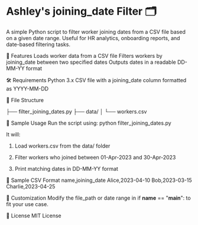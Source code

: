 # **Ashley's joining_date Filter** 🗂️

A simple Python script to filter worker joining dates from a CSV file based on a given date range. Useful for HR analytics, onboarding reports, and date-based filtering tasks.

📌 Features
Loads worker data from a CSV file
Filters workers by joining_date between two specified dates
Outputs dates in a readable DD-MM-YY format

🛠 Requirements
Python 3.x
CSV file with a joining_date column formatted as YYYY-MM-DD

📁 File Structure

├── filter_joining_dates.py
├── data/
│   └── workers.csv

📄 Sample Usage
Run the script using:
python filter_joining_dates.py

It will:

1) Load workers.csv from the data/ folder

2) Filter workers who joined between 01-Apr-2023 and 30-Apr-2023

3) Print matching dates in DD-MM-YY format

🧾 Sample CSV Format
name,joining_date
Alice,2023-04-10
Bob,2023-03-15
Charlie,2023-04-25

🔧 Customization
Modify the file_path or date range in if __name__ == "__main__": to fit your use case.

📜 License
MIT License


